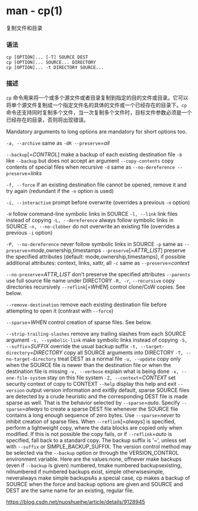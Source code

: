 # man - cp(1)

复制文件和目录

### 语法

```
cp [OPTION]... [-T] SOURCE DEST
cp [OPTION]... SOURCE... DIRECTORY
cp [OPTION]... -t DIRECTORY SOURCE...
```

### 描述
`cp` 命令用来将一个或多个源文件或者目录复制到指定的目的文件或目录。它可以将单个源文件复制成一个指定文件名的具体的文件或一个已经存在的目录下。`cp` 命令还支持同时复制多个文件，当一次复制多个文件时，目标文件参数必须是一个已经存在的目录，否则将出现错误。

Mandatory arguments to long options are mandatory for short options too.

`-a, --archive`
same as `-dR --preserve`=*all*

`--backup`[=*CONTROL*]
make a backup of each existing destination file
`-b`
like `--backup` but does not accept an argument
`--copy-contents`
copy contents of special files when recursive
`-d`
same as `--no-dereference --preserve`=*links*

`-f, --force`
if an existing destination file cannot be opened, remove it and try again (redundant if the `-n` option is used)

`-i, --interactive`
prompt before overwrite (overrides a previous `-n` option)

`-H`
follow command-line symbolic links in SOURCE
`-l, --link`
link files instead of copying
`-L, --dereference`
always follow symbolic links in SOURCE
`-n, --no-clobber`
do not overwrite an existing file (overrides a previous `-i` option)

`-P, --no-dereference`
never follow symbolic links in SOURCE
`-p`
same as `--preserve`=*mode*,ownership,timestamps
`--preserve`[=*ATTR_LIST*]
preserve the specified attributes (default: mode,ownership,timestamps), if possible additional attributes: context, links, xattr, all
`-c`
same as `--preserve`=*context*

`--no-preserve`=*ATTR_LIST*
don't preserve the specified attributes
`--parents`
use full source file name under DIRECTORY
`-R, -r`, `--recursive`
copy directories recursively
`--reflink`[=*WHEN*]
control clone/CoW copies. See below.

`--remove-destination`
remove each existing destination file before attempting to open it (contrast with `--force`)

`--sparse`=*WHEN*
control creation of sparse files. See below.

`--strip-trailing-slashes`
remove any trailing slashes from each SOURCE argument
`-s, --symbolic-link`
make symbolic links instead of copying
`-S, --suffix`=*SUFFIX*
override the usual backup suffix
`-t, --target-directory`=*DIRECTORY*
copy all SOURCE arguments into DIRECTORY
`-T, --no-target-directory`
treat DEST as a normal file
`-u, --update`
copy only when the SOURCE file is newer than the destination file or when the destination file is missing
`-v, --verbose`
explain what is being done
`-x, --one-file-system`
stay on this file system
`-Z, --context`=*CONTEXT*
set security context of copy to CONTEXT
`--help`
display this help and exit
`--version`
output version information and exitBy default, sparse SOURCE files are detected by a crude heuristic and the corresponding DEST file is made sparse as well. That is the behavior selected by `--sparse`=*auto*. Specify `--sparse`=*always* to create a sparse DEST file whenever the SOURCE file contains a long enough sequence of zero bytes. Use `--sparse`=*never* to inhibit creation of sparse files.
When `--reflink`[=*always*] is specified, perform a lightweight copy, where the data blocks are copied only when modified. If this is not possible the copy fails, or if `--reflink`=*auto* is specified, fall back to a standard copy.
The backup suffix is '~', unless set with `--suffix` or SIMPLE_BACKUP_SUFFIX. The version control method may be selected via the `--backup` option or through the VERSION_CONTROL environment variable. Here are the values:none, offnever make backups (even if `--backup` is given)
numbered, tmake numbered backupsexisting, nilnumbered if numbered backups exist, simple otherwisesimple, neveralways make simple backupsAs a special case, cp makes a backup of SOURCE when the force and backup options are given and SOURCE and DEST are the same name for an existing, regular file.



https://blog.csdn.net/nuoshueihe/article/details/9128945